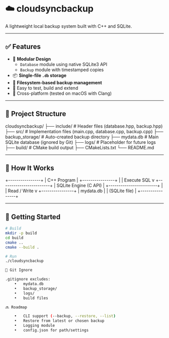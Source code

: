 # ☁️ cloudsyncbackup

A lightweight local backup system built with C++ and SQLite.

---

## ✅ Features

- 🧱 **Modular Design**
  - `Database` module using native SQLite3 API
  - `Backup` module with timestamped copies
- 📦 **Single-file `.db` storage**
- 🧾 **Filesystem-based backup management**
- 🧪 Easy to test, build and extend
- 🔧 Cross-platform (tested on macOS with Clang)

---

## 📁 Project Structure
cloudsyncbackup/
├── include/          # Header files (database.hpp, backup.hpp)
├── src/              # Implementation files (main.cpp, database.cpp, backup.cpp)
├── backup_storage/   # Auto-created backup directory
├── mydata.db         # Main SQLite database (ignored by Git)
├── logs/             # Placeholder for future logs
├── build/            # CMake build output
├── CMakeLists.txt
└── README.md

---

## 🧪 How It Works
+----------------+
|  C++ Program   |
+----------------+
        |
        | Execute SQL
        v
+------------------------+
|  SQLite Engine (C API) |
+------------------------+
        |
        | Read / Write
        v
+----------------+
|  mydata.db     |
|  (SQLite file) |
+----------------+

---

## 🧭 Getting Started

```bash
# Build
mkdir -p build
cd build
cmake ..
cmake --build .

# Run
./cloudsyncbackup

🔐 Git Ignore

.gitignore excludes:
	•	mydata.db
	•	backup_storage/
	•	logs/
	•	build files

🔜 Roadmap

	•	CLI support (--backup, --restore, --list)
	•	Restore from latest or chosen backup
	•	Logging module
	•	config.json for path/settings
